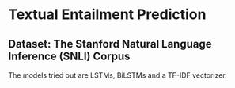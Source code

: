 # Textual Entailment Prediction  
## Dataset: The Stanford Natural Language Inference (SNLI) Corpus

The models tried out are LSTMs, BiLSTMs and a TF-IDF vectorizer.
